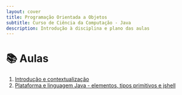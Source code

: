 ```yaml
---
layout: cover
title: Programação Orientada a Objetos
subtitle: Curso de Ciência da Computação - Java
description: Introdução à disciplina e plano das aulas
---
```


# 📚 Aulas

1. <a href="01-introduction-and-context/" target="_self">Introdução e contextualização</a>  
1. <a href="02-elements/" target="_self">Plataforma e linguagem Java - elementos, tipos primitivos e jshell</a>
